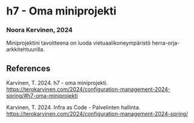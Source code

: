 # h7 - Oma miniprojekti
### Noora Kervinen, 2024

Miniprojektini tavoitteena on luoda vietuaalikoneympäristö herra-orja-arkkitehtuurilla. 

## References

Karvinen, T. 2024. h7 - oma miniprojekti. https://terokarvinen.com/2024/configuration-management-2024-spring/#h7-oma-miniprojekti

Karvinen, T. 2024. Infra as Code - Palvelinten hallinta. https://terokarvinen.com/2024/configuration-management-2024-spring/
